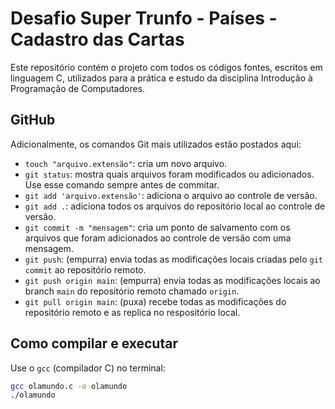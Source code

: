 # Desafio Super Trunfo - Países - Cadastro das Cartas

Este repositório contém o projeto com todos os códigos fontes, escritos em linguagem C, utilizados para a prática e estudo da disciplina Introdução à Programação de Computadores.

## GitHub

Adicionalmente, os comandos Git mais utilizados estão postados aqui:

- `touch "arquivo.extensão"`: cria um novo arquivo.
- `git status`: mostra quais arquivos foram modificados ou adicionados. Use esse comando sempre antes de commitar.
- `git add 'arquivo.extensão'`: adiciona o arquivo ao controle de versão.
- `git add .`: adiciona todos os arquivos do repositório local ao controle de versão.
- `git commit -m "mensagem"`: cria um ponto de salvamento com os arquivos que foram adicionados ao controle de versão com uma mensagem.
- `git push`: (empurra) envia todas as modificações locais criadas pelo `git commit` ao repositório remoto.
- `git push origin main`: (empurra) envia todas as modificações locais ao branch `main` do repositório remoto chamado `origin`.
- `git pull origin main`: (puxa) recebe todas as modificações do repositório remoto e as replica no respositório local.


## Como compilar e executar

Use o `gcc` (compilador C) no terminal:

```bash
gcc olamundo.c -o olamundo
./olamundo
